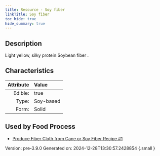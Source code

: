 ```yaml
---
title: Resource - Soy fiber
linkTitle: Soy fiber
toc_hide: true
hide_summary: true
---
```


## Description
Light yellow, silky protein Soybean fiber .

## Characteristics

| Attribute      | Value |
|--------:|:------|
|Edible:|true|
|Type:|Soy-based|
|Form:|Solid|
 



    
## Used by Food Process

- [Produce Fiber Cloth from Cane or Soy Fiber Recipe #1](/docs/definitions/food/produce-fiber-cloth-from-cane-or-soy-fiber-recipe--1)


Version: pre-3.9.0 Generated on: 2024-12-28T13:30:57.2428854
{.small }
